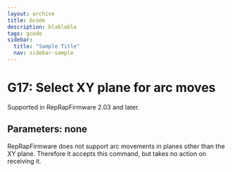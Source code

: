 ```yaml
---
layout: archive
title: Gcode
description: blablabla
tags: gcode
sidebar:
  title: "Sample Title"
  nav: sidebar-sample
---
```


# G17: Select XY plane for arc moves #
Supported in RepRapFirmware 2.03 and later.

## Parameters: none ##

RepRapFirmware does not support arc movements in planes other than the XY plane. Therefore it accepts this command, but takes no action on receiving it.


